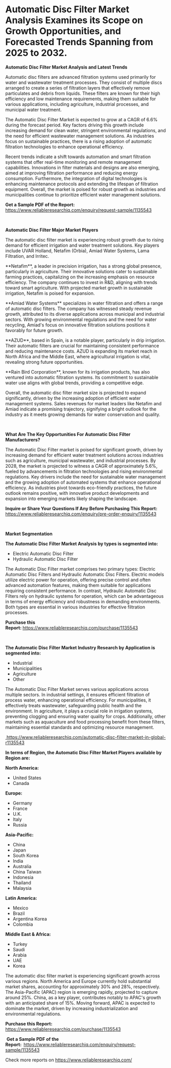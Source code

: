 <p><h1>Automatic Disc Filter Market Analysis Examines its Scope on Growth Opportunities, and Forecasted Trends Spanning from 2025 to 2032.</h1></p><p><strong>Automatic Disc Filter Market Analysis and Latest Trends</strong></p>
<p><p>Automatic disc filters are advanced filtration systems used primarily for water and wastewater treatment processes. They consist of multiple discs arranged to create a series of filtration layers that effectively remove particulates and debris from liquids. These filters are known for their high efficiency and low maintenance requirements, making them suitable for various applications, including agriculture, industrial processes, and municipal water treatment.</p><p>The Automatic Disc Filter Market is expected to grow at a CAGR of 6.6% during the forecast period. Key factors driving this growth include increasing demand for clean water, stringent environmental regulations, and the need for efficient wastewater management solutions. As industries focus on sustainable practices, there is a rising adoption of automatic filtration technologies to enhance operational efficiency.</p><p>Recent trends indicate a shift towards automation and smart filtration systems that offer real-time monitoring and remote management capabilities. Innovations in filter materials and designs are also emerging, aimed at improving filtration performance and reducing energy consumption. Furthermore, the integration of digital technologies is enhancing maintenance protocols and extending the lifespan of filtration equipment. Overall, the market is poised for robust growth as industries and municipalities continue to prioritize efficient water management solutions.</p></p>
<p><strong>Get a Sample PDF of the Report:&nbsp;</strong> <a href="https://www.reliableresearchiq.com/enquiry/request-sample/1135543?utm_campaign=2883&utm_medium=2&utm_source=Github&utm_content=ia&utm_term=09042025&utm_id=automatic-disc-filter">https://www.reliableresearchiq.com/enquiry/request-sample/1135543</a></p>
<p>&nbsp;</p>
<p><strong>Automatic Disc Filter Major Market Players</strong></p>
<p><p>The automatic disc filter market is experiencing robust growth due to rising demand for efficient irrigation and water treatment solutions. Key players include UVAR Holland, Netafim (Orbia), Amiad Water Systems, Lama Filtration, and Irritec.</p><p>**Netafim**, a leader in precision irrigation, has a strong global presence, particularly in agriculture. Their innovative solutions cater to sustainable farming practices, capitalizing on the increasing emphasis on resource efficiency. The company continues to invest in R&D, aligning with trends toward smart agriculture. With projected market growth in sustainable irrigation, Netafim is poised for expansion.</p><p>**Amiad Water Systems** specializes in water filtration and offers a range of automatic disc filters. The company has witnessed steady revenue growth, attributed to its diverse applications across municipal and industrial sectors. With growing environmental regulations and the need for water recycling, Amiad's focus on innovative filtration solutions positions it favorably for future growth.</p><p>**AZUD**, based in Spain, is a notable player, particularly in drip irrigation. Their automatic filters are crucial for maintaining consistent performance and reducing maintenance costs. AZUD is expanding its market reach in North Africa and the Middle East, where agricultural irrigation is vital, revealing strong future opportunities.</p><p>**Rain Bird Corporation**, known for its irrigation products, has also ventured into automatic filtration systems. Its commitment to sustainable water use aligns with global trends, providing a competitive edge.</p><p>Overall, the automatic disc filter market size is projected to expand significantly, driven by the increasing adoption of efficient water management systems. Sales revenues for market leaders like Netafim and Amiad indicate a promising trajectory, signifying a bright outlook for the industry as it meets growing demands for water conservation and quality.</p></p>
<p>&nbsp;</p>
<p><strong>What Are The Key Opportunities For Automatic Disc Filter Manufacturers?</strong></p>
<p><p>The Automatic Disc Filter market is poised for significant growth, driven by increasing demand for efficient water treatment solutions across industries such as agriculture, municipal wastewater, and industrial processes. By 2028, the market is projected to witness a CAGR of approximately 5.6%, fueled by advancements in filtration technologies and rising environmental regulations. Key drivers include the need for sustainable water management and the growing adoption of automated systems that enhance operational efficiency. As industries pivot towards eco-friendly practices, the future outlook remains positive, with innovative product developments and expansion into emerging markets likely shaping the landscape.</p></p>
<p><strong>Inquire or Share Your Questions If Any Before Purchasing This Report:</strong> <a href="https://www.reliableresearchiq.com/enquiry/pre-order-enquiry/1135543?utm_campaign=2883&utm_medium=2&utm_source=Github&utm_content=ia&utm_term=09042025&utm_id=automatic-disc-filter">https://www.reliableresearchiq.com/enquiry/pre-order-enquiry/1135543</a></p>
<p>&nbsp;</p>
<p><strong>Market Segmentation</strong></p>
<p><strong>The Automatic Disc Filter Market Analysis by types is segmented into:</strong></p>
<p><ul><li>Electric Automatic Disc Filter</li><li>Hydraulic Automatic Disc Filter</li></ul></p>
<p><p>The Automatic Disc Filter market comprises two primary types: Electric Automatic Disc Filters and Hydraulic Automatic Disc Filters. Electric models utilize electric power for operation, offering precise control and often advanced automation features, making them suitable for applications requiring consistent performance. In contrast, Hydraulic Automatic Disc Filters rely on hydraulic systems for operation, which can be advantageous in terms of energy efficiency and robustness in demanding environments. Both types are essential in various industries for effective filtration processes.</p></p>
<p><strong>Purchase this Report:&nbsp;</strong><a href="https://www.reliableresearchiq.com/purchase/1135543?utm_campaign=2883&utm_medium=2&utm_source=Github&utm_content=ia&utm_term=09042025&utm_id=automatic-disc-filter">https://www.reliableresearchiq.com/purchase/1135543</a></p>
<p>&nbsp;</p>
<p><strong>The Automatic Disc Filter Market Industry Research by Application is segmented into:</strong></p>
<p><ul><li>Industrial</li><li>Municipalities</li><li>Agriculture</li><li>Other</li></ul></p>
<p><p>The Automatic Disc Filter Market serves various applications across multiple sectors. In industrial settings, it ensures efficient filtration of process water, enhancing operational efficiency. For municipalities, it effectively treats wastewater, safeguarding public health and the environment. In agriculture, it plays a crucial role in irrigation systems, preventing clogging and ensuring water quality for crops. Additionally, other markets such as aquaculture and food processing benefit from these filters, maintaining essential standards and optimizing resource management.</p></p>
<p><a href="https://www.reliableresearchiq.com/automatic-disc-filter-market-in-global-r1135543?utm_campaign=2883&utm_medium=2&utm_source=Github&utm_content=ia&utm_term=09042025&utm_id=automatic-disc-filter">&nbsp;https://www.reliableresearchiq.com/automatic-disc-filter-market-in-global-r1135543</a></p>
<p><strong>In terms of Region, the Automatic Disc Filter Market Players available by Region are:</strong></p>
<p>
    <p> <strong> North America: </strong>
        <ul>
            <li>United States</li>
            <li>Canada</li>
        </ul>
        </p> 
    <p> <strong> Europe: </strong>
        <ul>
            <li>Germany</li>
            <li>France</li>
            <li>U.K.</li>
            <li>Italy</li>
            <li>Russia</li>
        </ul>
        </p> 
    <p> <strong> Asia-Pacific: </strong>
        <ul>
            <li>China</li>
            <li>Japan</li>
            <li>South Korea</li>
            <li>India</li>
            <li>Australia</li>
            <li>China Taiwan</li>
            <li>Indonesia</li>
            <li>Thailand</li>
            <li>Malaysia</li>
        </ul>
        </p> 
    <p> <strong> Latin America: </strong>
        <ul>
            <li>Mexico</li>
            <li>Brazil</li>
            <li>Argentina Korea</li>
            <li>Colombia</li>
        </ul>
        </p> 
    <p> <strong> Middle East & Africa: </strong>
        <ul>
            <li>Turkey</li>
            <li>Saudi</li>
            <li>Arabia</li>
            <li>UAE</li>
            <li>Korea</li>
        </ul>
    </p>
    </p>
<p><p>The automatic disc filter market is experiencing significant growth across various regions. North America and Europe currently hold substantial market shares, accounting for approximately 30% and 28%, respectively. The Asia-Pacific (APAC) region is emerging rapidly, projected to capture around 25%. China, as a key player, contributes notably to APAC's growth with an anticipated share of 15%. Moving forward, APAC is expected to dominate the market, driven by increasing industrialization and environmental regulations.</p></p>
<p><strong>Purchase this Report: </strong><a href="https://www.reliableresearchiq.com/purchase/1135543?utm_campaign=2883&utm_medium=2&utm_source=Github&utm_content=ia&utm_term=09042025&utm_id=automatic-disc-filter">https://www.reliableresearchiq.com/purchase/1135543</a></p>
<p>&nbsp;<strong>Get a Sample PDF of the Report:&nbsp;&nbsp;</strong><a href="https://www.reliableresearchiq.com/enquiry/request-sample/1135543?utm_campaign=2883&utm_medium=2&utm_source=Github&utm_content=ia&utm_term=09042025&utm_id=automatic-disc-filter">https://www.reliableresearchiq.com/enquiry/request-sample/1135543</a></p>
<p><strong></strong></p>
<p>Check more reports on <a href="https://www.reliableresearchiq.com/?utm_campaign=2883&utm_medium=2&utm_source=Github&utm_content=ia&utm_term=09042025&utm_id=automatic-disc-filter">https://www.reliableresearchiq.com/</a></p>